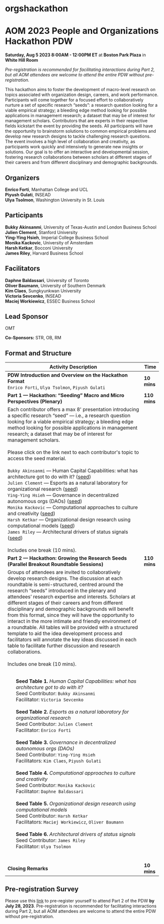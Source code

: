 # orgshackathon

<h1>AOM 2023 People and Organizations Hackathon PDW</h1>

**Saturday, Aug 5 2023 8:00AM - 12:00PM ET** at **Boston Park Plaza** in **White Hill Room**<br>

_Pre-registration is recommended for facilitating interactions during Part 2, but all AOM attendees are welcome to attend the entire PDW without pre-registration._

This hackathon aims to foster the development of macro-level research on topics associated with organization design, careers, and work performance. Participants will come together for a focused effort to collaboratively nurture a set of specific research “seeds”: a research question looking for a viable empirical strategy; a bleeding edge method looking for possible applications in management research; a dataset that may be of interest for management scholars. Contributors that are experts in their respective fields kickstart the event by providing the seeds. All participants will have the opportunity to brainstorm solutions to common empirical problems and develop new research designs to tackle challenging research questions. The event involves a high level of collaboration and creativity, as participants work quickly and intensively to generate new insights or solutions. Our goal is to offer an interactive and developmental session, fostering research collaborations between scholars at different stages of their careers and from different disciplinary and demographic backgrounds.

<h2>Organizers</h2>

**Enrico Forti**, Manhattan College and UCL<br>
**Piyush Gulati**, INSEAD<br>
**Ulya Tsolmon**, Washington University in St. Louis<br>
 
<h2>Participants</h2>

**Bukky Akinsanmi**, University of Texas-Austin and London Business School<br>
**Julien Clement**, Stanford University<br>
**Ying-Ying Hsieh**, Imperial College Business School<br>
**Monika Kackovic**, University of Amsterdam<br>
**Harsh Ketkar**, Bocconi University<br>
**James Riley**, Harvard Business School<br>

<h2>Facilitators</h2>

**Daphne Baldassari**, University of Toronto<br>
**Oliver Baumann**, University of Southern Denmark<br>
**Kim Claes**, Sungkyunkwan University<br>
**Victoria Sevcenko**, INSEAD<br>
**Maciej Workiewicz**, ESSEC Business School<br>

<h2>Lead Sponsor</h2>
OMT<br>

**Co-Sponsors:**
STR, OB, RM


<h2>Format and Structure</h2>

| Activity Description                                                                                                                          | Time         |
|-----------------------------------------------------------------------------------------------------------------------------------------------|--------------|
| **PDW Introduction and Overview on the Hackathon Format**<br /> `Enrico Forti`, `Ulya Tsolmon`, `Piyush Gulati`                                                                                         | **10 mins**      |
| **Part 1 — Hackathon: “Seeding” Macro and Micro Perspectives (Plenary)**                                                                           | **110 mins**     |
| Each contributor offers a max 8' presentation introducing a specific research “seed” — i.e., a research question looking for a viable empirical strategy; a bleeding edge method looking for possible applications in management research; a dataset that may be of interest for management scholars.<br /><br />Please click on the link next to each contributor's topic to access the seed material.<br /><br />`Bukky Akinsanmi` — Human Capital Capabilities: what has architecture got to do with it? ([seed](/research-seeds/Akinsanmi%20Oyedeji%2C%20Bukky))<br />`Julien Clement` — Esports as a natural laboratory for organizational research ([seed](/research-seeds/Clement%2C%20Julien))<br />`Ying-Ying Hsieh` — Governance in decentralized autonomous orgs (DAOs) ([seed](/research-seeds/Hsieh%2C%20Ying-Ying))<br />`Monika Kackovic` — Computational approaches to culture and creativity ([seed](/research-seeds/Kackovic%2C%20Monika))<br />`Harsh Ketkar` — Organizational design research using computational models ([seed](/research-seeds/Ketkar%2C%20Harsh))<br />`James Riley` — Architectural drivers of status signals ([seed](/research-seeds/Riley%2C%20James))<br /><br />Includes one break (10 mins). | |
| **Part 2 — Hackathon: Growing the Research Seeds (Parallel Breakout Roundtable Sessions)**                                                                                     | **110 mins**     |
| Groups of attendees are invited to collaboratively develop research designs. The discussion at each roundtable is semi-structured, centred around the research “seeds” introduced in the plenary and attendees’ research expertise and interests. Scholars at different stages of their careers and from different disciplinary and demographic backgrounds will benefit from this format, since they will have the opportunity to interact in the more intimate and friendly environment of a roundtable. All tables will be provided with a structured template to aid the idea development process and facilitators will annotate the key ideas discussed in each table to facilitate further discussion and research collaborations.<br /><br />Includes one break (10 mins).<br /><br /> <ul> **Seed Table 1.** _Human Capital Capabilities: what has architecture got to do with it?_ <br />Seed Contributor: `Bukky Akinsanmi`<br />Facilitator: `Victoria Sevcenko` <br /><br /> **Seed Table 2.** _Esports as a natural laboratory for organizational research_ <br />Seed Contributor: `Julien Clement`<br />Facilitator: `Enrico Forti` <br /><br /> **Seed Table 3.** _Governance in decentralized autonomous orgs (DAOs)_ <br />Seed Contributor: `Ying-Ying Hsieh`<br />Facilitators: `Kim Claes`, `Piyush Gulati` <br /><br /> **Seed Table 4.** _Computational approaches to culture and creativity_ <br />Seed Contributor: `Monika Kackovic`<br />Facilitator: `Daphne Baldassari` <br /><br />**Seed Table 5.** _Organizational design research using computational models_ <br />Seed Contributor: `Harsh Ketkar`<br />Facilitators: `Maciej Workiewicz`, `Oliver Baumann` <br /><br /> **Seed Table 6.** _Architectural drivers of status signals_ <br />Seed Contributor: `James Riley`<br />Facilitator: `Ulya Tsolmon` <br /><br /></ul> | |
| **Closing Remarks**                                                                                                                              | **10 mins**      |

<h2>Pre-registration Survey</h2>

Please use this [link](https://insead.eu.qualtrics.com/jfe/form/SV_bvLluvA5hIlGO10) to pre-register yourself to attend Part 2 of the PDW **by July 28, 2023**. Pre-registration is recommended for facilitating interactions during Part 2, but all AOM attendees are welcome to attend the entire PDW without pre-registration.
